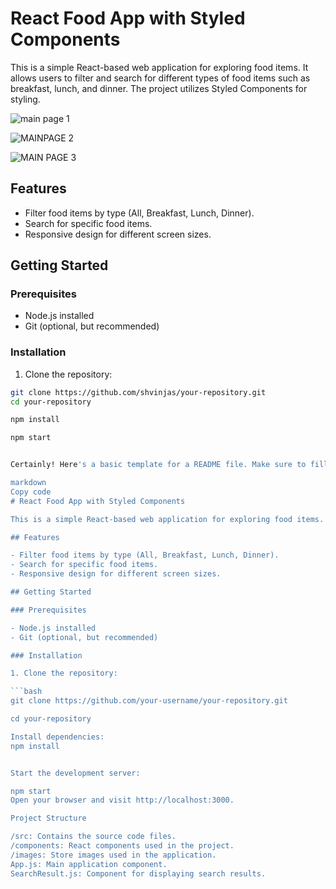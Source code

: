 # React Food App with Styled Components

This is a simple React-based web application for exploring food items. It allows users to filter and search for different types of food items such as breakfast, lunch, and dinner. The project utilizes Styled Components for styling.

![main page 1](https://github.com/shvinjas/React-Food-App-with-Styled-Components/assets/112388713/42a525d6-b738-42ec-9943-f1430aaa4c33)


![MAINPAGE 2](https://github.com/shvinjas/React-Food-App-with-Styled-Components/assets/112388713/8dd168cf-7d36-4eff-9406-0a28344a3459)


![MAIN PAGE 3](https://github.com/shvinjas/React-Food-App-with-Styled-Components/assets/112388713/d281bcc6-6ecb-4b78-a7cb-666ffa20c115)



## Features

- Filter food items by type (All, Breakfast, Lunch, Dinner).
- Search for specific food items.
- Responsive design for different screen sizes.

## Getting Started

### Prerequisites

- Node.js installed
- Git (optional, but recommended)

### Installation

1. Clone the repository:

```bash
git clone https://github.com/shvinjas/your-repository.git
cd your-repository

npm install

npm start


Certainly! Here's a basic template for a README file. Make sure to fill in the details based on your project:

markdown
Copy code
# React Food App with Styled Components

This is a simple React-based web application for exploring food items. It allows users to filter and search for different types of food items such as breakfast, lunch, and dinner. The project utilizes Styled Components for styling.

## Features

- Filter food items by type (All, Breakfast, Lunch, Dinner).
- Search for specific food items.
- Responsive design for different screen sizes.

## Getting Started

### Prerequisites

- Node.js installed
- Git (optional, but recommended)

### Installation

1. Clone the repository:

```bash
git clone https://github.com/your-username/your-repository.git

cd your-repository

Install dependencies:
npm install


Start the development server:

npm start
Open your browser and visit http://localhost:3000.

Project Structure

/src: Contains the source code files.
/components: React components used in the project.
/images: Store images used in the application.
App.js: Main application component.
SearchResult.js: Component for displaying search results.
